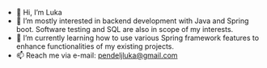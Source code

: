 - 👋 Hi, I’m Luka
- 👀 I’m mostly interested in backend development with Java and Spring boot. Software testing and SQL are also in scope of my interests.
- 🌱 I’m currently learning how to use various Spring framework features to enhance functionalities of my existing projects.
- 📫 Reach me via e-mail: pendeljluka@gmail.com

<!---
LPendelj/LPendelj is a ✨ special ✨ repository because its `README.md` (this file) appears on your GitHub profile.
You can click the Preview link to take a look at your changes.
--->
